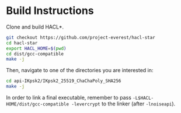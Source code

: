 Build Instructions
==================

Clone and build HACL\*.

```bash
git checkout https://github.com/project-everest/hacl-star
cd hacl-star
export HACL_HOME=$(pwd)
cd dist/gcc-compatible
make -j
```

Then, navigate to one of the directories you are interested in:

```bash
cd api-IKpsk2/IKpsk2_25519_ChaChaPoly_SHA256
make -j
```

In order to link a final executable, remember to pass
`-L$HACL-HOME/dist/gcc-compatible -levercrypt` to the linker (after
`-lnoiseapi`).
